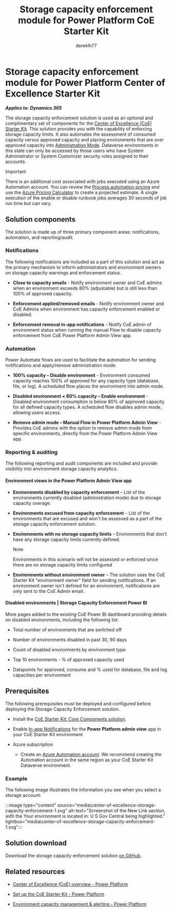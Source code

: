 ﻿---
title: Storage capacity enforcement module for Power Platform CoE Starter Kit
description: Learn about the storage capacity enforcement solution used as a set of components for the Center of Excellence Starter Kit.
author: dereklh77
ms.author: reedw
ms.topic: article
ms.date: 05/05/2024
---

# Storage capacity enforcement module for Power Platform Center of Excellence Starter Kit

***Applies to: Dynamics 365***

The storage capacity enforcement solution is used as an optional and complimentary set of components for the [Center of Excellence (CoE) Starter Kit](https://aka.ms/coestarterkit). This solution provides you with the capability of enforcing storage capacity limits. It also automates the assessment of consumed capacity versus approved capacity and placing environments that are over approved capacity into [Administration Mode](/power-platform/admin/admin-mode). Dataverse environments in this state can only be accessed by those users who have System Administrator or System Customizer security roles assigned to their accounts.

 > [!IMPORTANT]
 > There is an additional cost associated with jobs executed using an Azure Automation account. You can review the [Process automation pricing](https://azure.microsoft.com/pricing/details/automation/#pricing) and use the [Azure Pricing Calculator](https://azure.microsoft.com/pricing/calculator/) to create a projected estimate. A single execution of the enable or disable runbook jobs averages 30 seconds of job run time but can vary.

## Solution components

The solution is made up of three primary component areas: notifications, automation, and reporting/audit.

### Notifications

The following notifications are included as a part of this solution and act as the primary mechanism to inform administrators and environment owners on storage capacity warnings and enforcement status.

- **Close to capacity emails** - Notify environment owner and CoE admins when an environment exceeds 80% (adjustable) but is still less than 100% of approved capacity.

- **Enforcement applied/removed emails** - Notify environment owner and CoE Admins when environment has capacity enforcement enabled or disabled.

- **Enforcement removal in-app notifications** - Notify CoE admin of environment status when running the manual Flow to disable capacity enforcement from CoE Power Platform Admin View app.

### Automation

Power Automate flows are used to facilitate the automation for sending notifications and apply/remove administration mode.

- **100% capacity – Disable environment** - Environment consumed capacity reaches 100% of approved for any capacity type (database, file, or log). A scheduled flow places the environment into admin mode.

- **Disabled environment &lt; 80% capacity – Enable environment** - Disabled environment consumption is below 80% of approved capacity for all defined capacity types. A scheduled flow disables admin mode, allowing users access.

- **Remove admin mode – Manual Flow in Power Platform Admin View** - Provides CoE admins with the option to remove admin mode from specific environments, directly from the Power Platform Admin View app.

### Reporting & auditing

The following reporting and audit components are included and provide visibility into environment storage capacity analytics.

#### Environment views in the Power Platform Admin View app

- **Environments disabled by capacity enforcement** – List of the environments currently disabled (administration mode) due to storage capacity overage.

- **Environments excused from capacity enforcement** – List of the environments that are excused and won't be assessed as a part of the storage capacity enforcement solution.

- **Environments with no storage capacity limits** – Environments that don't have any storage capacity limits currently defined.

    > [!NOTE]
   > Environments in this scenario will not be assessed or enforced since there are no storage capacity limits configured

- **Environments without environment owner** – The solution uses the CoE Starter Kit "environment owner" field for sending notifications. If an environment owner isn't defined for an environment, notifications are only sent to the CoE Admin email.

#### Disabled environments \| Storage Capacity Enforcement Power BI

More pages added to the existing CoE Power BI dashboard providing details on disabled environments, including the following list:

- Total number of environments that are switched off

- Number of environments disabled in past 30, 90 days

- Count of disabled environments by environment type

- Top 10 environments - % of approved capacity used

- Datapoints for approved, consume and % used for database, file and log capacities per environment

## Prerequisites

The following prerequisites must be deployed and configured before deploying the Storage Capacity Enforcement solution.

- Install the [CoE Starter Kit: Core Components solution](/power-platform/guidance/coe/setup-core-components).

- Enable [In-app Notifications](/power-apps/developer/model-driven-apps/clientapi/send-in-app-notifications?tabs=clientapi#enable-the-in-app-notification-feature) for the **Power Platform admin view** app in your CoE Starter Kit environment

- Azure subscription

    - Create an [Azure Automation account](/azure/automation/quickstarts/create-azure-automation-account-portal). We recommend creating the Automation account in the same region as your CoE Starter Kit Dataverse environment.

### Example

The following image illustrates the information you see when you select a storage account:

:::image type="content" source="media\center-of-excellence-storage-capacity-enforcement-1.svg" alt-text="Screenshot of the New Link section, with the Your environment is located in: U S Gov Central being highlighted." lightbox="media\center-of-excellence-storage-capacity-enforcement-1.svg":::

## Solution download

Download the storage capacity enforcement solution [on GitHub](https://github.com/microsoft/Dynamics-365-FastTrack-Implementation-Assets/tree/master/coe-starter-kit-extensions).

## Related resources

- [Center of Excellence (CoE) overview - Power Platform](/power-platform/guidance/coe/overview)

- [Set up the CoE Starter Kit - Power Platform](/power-platform/guidance/coe/setup)

- [Environment capacity management & alerting - Power Platform](/power-platform/guidance/coe/capacity-alerting)

<!--## Tags

Stakeholders: IT -->
